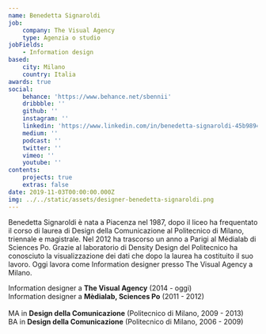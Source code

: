 ```yaml
---
name: Benedetta Signaroldi
job:
    company: The Visual Agency
    type: Agenzia o studio
jobFields:
    - Information design
based:
    city: Milano
    country: Italia
awards: true
social:
    behance: 'https://www.behance.net/sbennii'
    dribbble: ''
    github: ''
    instagram: ''
    linkedin: 'https://www.linkedin.com/in/benedetta-signaroldi-45b98942/'
    medium: ''
    podcast: ''
    twitter: ''
    vimeo: ''
    youtube: ''
contents:
    projects: true
    extras: false
date: 2019-11-03T00:00:00.000Z
img: ../../static/assets/designer-benedetta-signaroldi.png
---
```


Benedetta Signaroldi è nata a Piacenza nel 1987, dopo il liceo ha frequentato il corso di laurea di Design della Comunicazione al Politecnico di Milano, triennale e magistrale. Nel 2012 ha trascorso un anno a Parigi al Médialab di Sciences Po.
Grazie al laboratorio di Density Design del Politecnico ha conosciuto la visualizzazione dei dati che dopo la laurea ha costituito il suo lavoro. Oggi lavora come Information designer presso The Visual Agency a Milano.

Information designer a **The Visual Agency** (2014 - oggi)  
Information designer a **Mèdialab, Sciences Po** (2011 - 2012)<br><br>
MA in **Design della Comunicazione** (Politecnico di Milano, 2009 - 2013)  
BA in **Design della Comunicazione** (Politecnico di Milano, 2006 - 2009)
